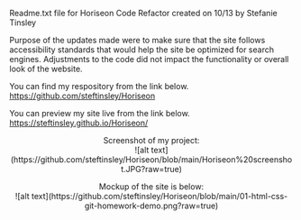
Readme.txt file for Horiseon Code Refactor created on 10/13 by Stefanie Tinsley

Purpose of the updates made were to make sure that the site follows accessibility standards that would help the site be 
optimized for search engines. Adjustments to the code did not impact the functionality or overall look of the website. 


You can find my respository from the link below.
https://github.com/steftinsley/Horiseon

You can preview my site live from the link below.
https://steftinsley.github.io/Horiseon/

<p align="center">
Screenshot of my project:
<br>
![alt text](https://github.com/steftinsley/Horiseon/blob/main/Horiseon%20screenshot.JPG?raw=true)
</p>

<p align="center">
Mockup of the site is below:
<br> 
![alt text](https://github.com/steftinsley/Horiseon/blob/main/01-html-css-git-homework-demo.png?raw=true)
</p>
